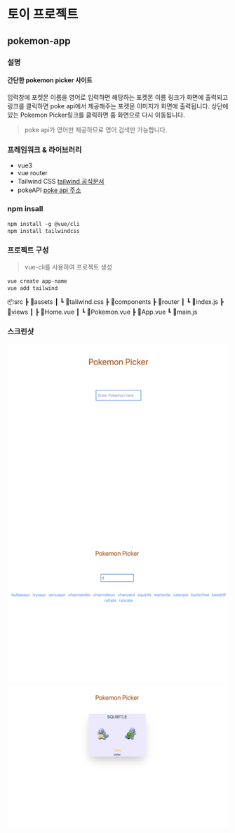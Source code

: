 # 토이 프로젝트

## pokemon-app

### 설명

#### 간단한 pokemon picker 사이트 
입력창에 포켓몬 이름을 영어로 입력하면 해당하는 포켓몬 이름 링크가 화면에 출력되고 링크를 클릭하면 poke api에서 제공해주는 포켓몬 이미지가 화면에 출력됩니다. 
상단에 있는 Pokemon Picker링크를 클릭하면 홈 화면으로 다시 이동됩니다.
> poke api가 영어만 제공하므로 영어 검색만 가능합니다.

### 프레임워크 & 라이브러리

- vue3
- vue router
- Tailwind CSS
    [tailwind 공식문서](https://tailwindcss.com/)
- pokeAPI
    [poke api 주소](https://pokeapi.co/)

### npm insall
```
npm install -g @vue/cli
npm install tailwindcss
```

### 프로젝트 구성

> vue-cli를 사용하여 프로젝트 생성 
```
vue create app-name
vue add tailwind
```

📦src
    ┣ 📂assets
    ┃ ┗ 📜tailwind.css
    ┣ 📂components
    ┣ 📂router
    ┃ ┗ 📜index.js
    ┣ 📂views
    ┃ ┣ 📜Home.vue
    ┃ ┗ 📜Pokemon.vue
    ┣ 📜App.vue
    ┗ 📜main.js

### 스크린샷

![](screenshot/homeview.png)
![](screenshot/search.png)
![](screenshot/result.png)

